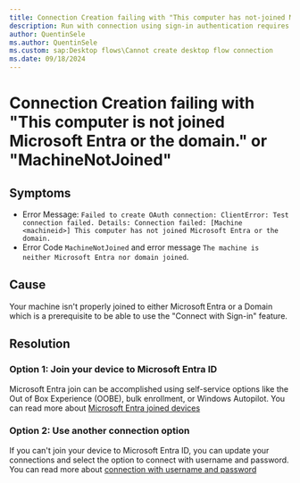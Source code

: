 ```yaml
---
title: Connection Creation failing with "This computer has not-joined Microsoft Entra or the domain." or "MachineNotJoined"
description: Run with connection using sign-in authentication requires to have a machine Microsoft Entra joined
author: QuentinSele
ms.author: QuentinSele
ms.custom: sap:Desktop flows\Cannot create desktop flow connection
ms.date: 09/18/2024
---
```

# Connection Creation failing with "This computer is not joined Microsoft Entra or the domain." or "MachineNotJoined"

## Symptoms

- Error Message: `Failed to create OAuth connection: ClientError: Test connection failed. Details: Connection failed: [Machine <machineid>] This computer has not joined Microsoft Entra or the domain.`
- Error Code `MachineNotJoined` and error message `The machine is neither Microsoft Entra nor domain joined`.

## Cause

Your machine isn't properly joined to either Microsoft Entra or a Domain which is a prerequisite to be able to use the "Connect with Sign-in" feature.

## Resolution

### Option 1: Join your device to Microsoft Entra ID

Microsoft Entra join can be accomplished using self-service options like the Out of Box Experience (OOBE), bulk enrollment, or Windows Autopilot. You can read more about [Microsoft Entra joined devices](https://learn.microsoft.com/entra/identity/devices/concept-directory-join)

### Option 2: Use another connection option

If you can't join your device to Microsoft Entra ID, you can update your connections and select the option to connect with username and password.
You can read more about [connection with username and password](https://learn.microsoft.com/power-automate/desktop-flows/desktop-flow-connections#connect-with-username-and-password)

